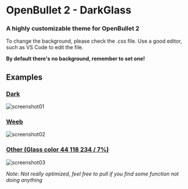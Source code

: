 # OpenBullet 2 - DarkGlass
### A highly customizable theme for OpenBullet 2

To change the background, please check the .css file. Use a good editor, such as VS Code to edit the file.

**By default there's no background, remember to set one!**

## Examples

### [Dark](https://i.imgur.com/UoJzcni.png)

![screenshot01](https://i.imgur.com/NqOQZYT.png)

### [Weeb](https://i.imgur.com/HkbSL6C.png)

![screenshot02](https://i.imgur.com/bFqcFeb.png)

### [Other (Glass color 44 118 234 / 7%)](https://i.imgur.com/BqaBMjS.jpeg)

![screenshot03](https://i.imgur.com/Wa2xmoT.png)



*Note: Not really optimized, feel free to pull if you find some function not doing anything*
